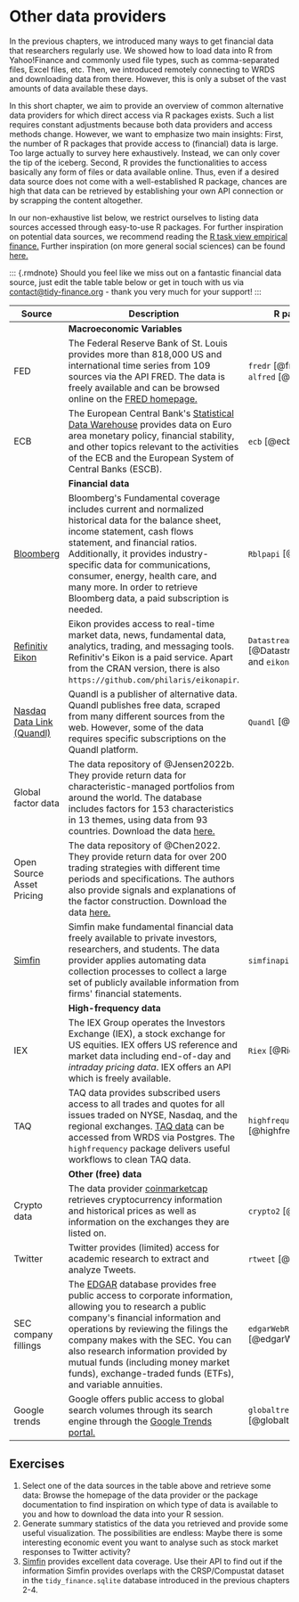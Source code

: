 # Other data providers

In the previous chapters, we introduced many ways to get financial data that researchers regularly use. We showed how to load data into R from Yahoo!Finance and commonly used file types, such as comma-separated files, Excel files, etc. Then, we introduced remotely connecting to WRDS and downloading data from there. However, this is only a subset of the vast amounts of data available these days.

In this short chapter, we aim to provide an overview of common alternative data providers for which direct access via R packages exists. Such a list requires constant adjustments because both data providers and access methods change. However, we want to emphasize two main insights: First, the number of R packages that provide access to (financial) data is large. Too large actually to survey here exhaustively. Instead, we can only cover the tip of the iceberg. Second, R provides the functionalities to access basically any form of files or data available online. Thus, even if a desired data source does not come with a well-established R package, chances are high that data can be retrieved by establishing your own API connection or by scrapping the content altogether.

In our non-exhaustive list below, we restrict ourselves to listing data sources accessed through easy-to-use R packages. For further inspiration on potential data sources, we recommend reading the [R task view empirical finance.](https://cran.r-project.org/web/views/Finance.html) Further inspiration (on more general social sciences) can be found [here.](https://cengel.github.io/gearup2016/SULdataAccess.html)

::: {.rmdnote}
Should you feel like we miss out on a fantastic financial data source, just edit the table table below or get in touch with us via [contact@tidy-finance.org](mailto:contact@tidy-finance.org) - thank you very much for your support!
:::

| Source | Description  | R packages                                       |
|--------|---------------------------------------|-----------------|
|          | **Macroeconomic Variables**         |                         |
| FED                                                                       | The Federal Reserve Bank of St. Louis provides more than 818,000 US and international time series from 109 sources via the API FRED. The data is freely available and can be browsed online on the [FRED homepage.](https://fred.stlouisfed.org/)                                                                                                                                                      | `fredr` [@fredr] and `alfred` [@alfred]                |
| ECB                                                                       | The European Central Bank's [Statistical Data Warehouse](https://sdw.ecb.europa.eu/) provides data on Euro area monetary policy, financial stability, and other topics relevant to the activities of the ECB and the European System of Central Banks (ESCB).                                                                                                                                          | `ecb` [@ecb]                                           |
|                                                                           | **Financial data**                                                                                                                                                                                                                                                                                                                                                                                     |                                                        |
| [Bloomberg](https://www.bloomberg.com/)                                   | Bloomberg's Fundamental coverage includes current and normalized historical data for the balance sheet, income statement, cash flows statement, and financial ratios. Additionally, it provides industry-specific data for communications, consumer, energy, health care, and many more. In order to retrieve Bloomberg data, a paid subscription is needed.                                           | `Rblpapi` [@Rblpapi]                                   |
| [Refinitiv Eikon](https://www.refinitiv.com/en/financial-data) | Eikon provides access to real-time market data, news, fundamental data, analytics, trading, and messaging tools. Refinitiv's Eikon is a paid service. Apart from the CRAN version, there is also `https://github.com/philaris/eikonapir`.                                                       | `DatastreamDSWS2R` [@DatastreamDSWS2R] and `eikonapir` |
| [Nasdaq Data Link (Quandl)](data.nasdaq.com/publishers/qdl)               | Quandl is a publisher of alternative data. Quandl publishes free data, scraped from many different sources from the web. However, some of the data requires specific subscriptions on the Quandl platform.                                                                                                                                                                                             | `Quandl` [@Quandl]                                     |
| Global factor data                                                        | The data repository of @Jensen2022b. They provide return data for characteristic-managed portfolios from around the world. The database includes factors for 153 characteristics in 13 themes, using data from 93 countries. Download the data [here.](https://jkpfactors.com/)                                                                                                                        |                                                        |
| Open Source Asset Pricing                                                 | The data repository of @Chen2022. They provide return data for over 200 trading strategies with different time periods and specifications. The authors also provide signals and explanations of the factor construction. Download the data [here.](https://www.openassetpricing.com/data)                                                                                                              |                                                        |
| [Simfin](https://simfin.com/)                                             | Simfin make fundamental financial data freely available to private investors, researchers, and students. The data provider applies automating data collection processes to collect a large set of publicly available information from firms' financial statements.                                                                                                                                     | `simfinapi` [@simfinapi]                               |
|                                                                           | **High-frequency data**                                                                                                                                                                                                                                                                                                                                                                                |                                                        |
| IEX                                                                       | The IEX Group operates the Investors Exchange (IEX), a stock exchange for US equities. IEX offers US reference and market data including end-of-day and *intraday pricing data*. IEX offers an API which is freely available.                                                                                                                                                                          | `Riex` [@Riex]                                         |
| TAQ                                                                       | TAQ data provides subscribed users access to all trades and quotes for all issues traded on NYSE, Nasdaq, and the regional exchanges. [TAQ data](https://www.nyse.com/market-data/historical) can be accessed from WRDS via Postgres. The `highfrequency` package delivers useful workflows to clean TAQ data.                                                                                         | `highfrequency` [@highfrequency]                       |
|                                                                           | **Other (free) data**                                                                                                                                                                                                                                                                                                                                                                                  |                                                        |
| Crypto data                                                               | The data provider [coinmarketcap](coinmarketcap.com) retrieves cryptocurrency information and historical prices as well as information on the exchanges they are listed on.                                                                                                                                                                                                                            | `crypto2` [@crypto2]                                   |
| Twitter                                                                   | Twitter provides (limited) access for academic research to extract and analyze Tweets.                                                                                                                                                                                                                                                                                                                 | `rtweet` [@rtweet]                                     |
| SEC company fillings                                                      | The [EDGAR](https://www.sec.gov/edgar/about) database provides free public access to corporate information, allowing you to research a public company's financial information and operations by reviewing the filings the company makes with the SEC. You can also research information provided by mutual funds (including money market funds), exchange-traded funds (ETFs), and variable annuities. | `edgarWebR` [@edgarWebR]                               |
| Google trends                                                             | Google offers public access to global search volumes through its search engine through the [Google Trends portal.](https://trends.google.com/trends/?geo=DK)                                                                                                                                                                                                                                           | `globaltrends` [@globaltrends]                         |

## Exercises

1.  Select one of the data sources in the table above and retrieve some data: Browse the homepage of the data provider or the package documentation to find inspiration on which type of data is available to you and how to download the data into your R session.
2.  Generate summary statistics of the data you retrieved and provide some useful visualization. The possibilities are endless: Maybe there is some interesting economic event you want to analyse such as stock market responses to Twitter activity?
3.  [Simfin](https://simfin.com/) provides excellent data coverage. Use their API to find out if the information Simfin provides overlaps with the CRSP/Compustat dataset in the `tidy_finance.sqlite` database introduced in the previous chapters 2-4.
